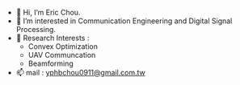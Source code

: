 - 👋 Hi, I’m Eric Chou.
- 👀 I’m interested in Communication Engineering and Digital Signal Processing.
- 🌱 Research Interests :
    - Convex Optimization
    - UAV Communcation
    - Beamforming
- 📫 mail : yphbchou0911@gmail.com.tw

<!---
EricccTaiwan/EricccTaiwan is a ✨ special ✨ repository because its `README.md` (this file) appears on your GitHub profile.
You can click the Preview link to take a look at your changes.
--->
